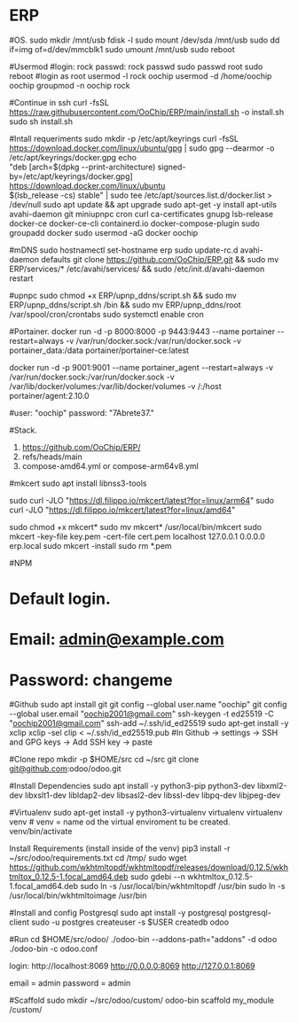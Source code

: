 # ERP

#OS.
sudo mkdir /mnt/usb
fdisk -l
sudo mount /dev/sda /mnt/usb
sudo dd if=img of=d/dev/mmcblk1
sudo umount /mnt/usb
sudo reboot

#Usermod
#login: rock  passwd: rock
passwd
sudo passwd root
sudo reboot
#login as root
usermod -l rock oochip
usermod -d /home/oochip oochip
groupmod -n oochip rock


#Continue in ssh
curl -fsSL https://raw.githubusercontent.com/OoChip/ERP/main/install.sh -o install.sh
sudo sh install.sh

#Intall requeriments
sudo mkdir -p /etc/apt/keyrings
curl -fsSL https://download.docker.com/linux/ubuntu/gpg | sudo gpg --dearmor -o /etc/apt/keyrings/docker.gpg
echo \
  "deb [arch=$(dpkg --print-architecture) signed-by=/etc/apt/keyrings/docker.gpg] https://download.docker.com/linux/ubuntu \
  $(lsb_release -cs) stable" | sudo tee /etc/apt/sources.list.d/docker.list > /dev/null
sudo apt update && apt upgrade
sudo apt-get -y install apt-utils  avahi-daemon git miniupnpc cron curl ca-certificates gnupg lsb-release docker-ce docker-ce-cli containerd.io docker-compose-plugin
sudo groupadd docker
sudo usermod -aG docker oochip

#mDNS
sudo hostnamectl set-hostname erp
sudo update-rc.d avahi-daemon defaults
git clone https://github.com/OoChip/ERP.git && sudo mv ERP/services/* /etc/avahi/services/ && sudo /etc/init.d/avahi-daemon restart

#upnpc
sudo chmod +x ERP/upnp_ddns/script.sh && sudo mv ERP/upnp_ddns/script.sh /bin && sudo mv ERP/upnp_ddns/root /var/spool/cron/crontabs
sudo systemctl enable cron

#Portainer.
docker run -d -p 8000:8000 -p 9443:9443 --name portainer --restart=always -v /var/run/docker.sock:/var/run/docker.sock -v portainer_data:/data portainer/portainer-ce:latest

docker run -d -p 9001:9001 --name portainer_agent --restart=always -v /var/run/docker.sock:/var/run/docker.sock -v /var/lib/docker/volumes:/var/lib/docker/volumes -v /:/host portainer/agent:2.10.0

#user: "oochip" password: "7Abrete37."

#Stack.

1. https://github.com/OoChip/ERP/
2. refs/heads/main
3. compose-amd64.yml or compose-arm64v8.yml

#mkcert
sudo apt install libnss3-tools

sudo curl -JLO "https://dl.filippo.io/mkcert/latest?for=linux/arm64"
sudo curl -JLO "https://dl.filippo.io/mkcert/latest?for=linux/amd64"

sudo chmod +x mkcert*
sudo mv mkcert* /usr/local/bin/mkcert
sudo mkcert -key-file key.pem -cert-file cert.pem localhost 127.0.0.1 0.0.0.0 erp.local
sudo mkcert -install
sudo rm *.pem


#NPM
#  Default login. 
#   Email: admin@example.com
#   Password: changeme

#Github
sudo apt install git
git config --global user.name "oochip"
git config --global user.email "oochip2001@gmail.com"
ssh-keygen -t ed25519 -C "oochip2001@gmail.com"
ssh-add ~/.ssh/id_ed25519
sudo apt-get install -y xclip
xclip -sel clip < ~/.ssh/id_ed25519.pub
#In Github -> settings -> SSH and GPG keys -> Add SSH key -> paste

#Clone repo
mkdir -p $HOME/src
cd ~/src
git clone git@github.com:odoo/odoo.git

#Install Dependencies
sudo apt install -y python3-pip python3-dev libxml2-dev libxslt1-dev libldap2-dev libsasl2-dev libssl-dev libpq-dev libjpeg-dev

#Virtualenv
sudo apt-get install -y python3-virtualenv virtualenv
virtualenv venv # venv = name od the virtual enviroment tu be created.
venv/bin/activate

Install Requirements (install inside of the venv)
pip3 install -r ~/src/odoo/requirements.txt
cd /tmp/
sudo wget https://github.com/wkhtmltopdf/wkhtmltopdf/releases/download/0.12.5/wkhtmltox_0.12.5-1.focal_amd64.deb
sudo gdebi --n wkhtmltox_0.12.5-1.focal_amd64.deb
sudo ln -s /usr/local/bin/wkhtmltopdf /usr/bin
sudo ln -s /usr/local/bin/wkhtmltoimage /usr/bin

#Install and config Postgresql
sudo apt install -y postgresql postgresql-client
sudo -u postgres createuser -s $USER
createdb odoo

#Run
cd $HOME/src/odoo/
./odoo-bin --addons-path="addons" -d odoo
./odoo-bin -c odoo.conf

login:
http://localhost:8069
http://0.0.0.0:8069
http://127.0.0.1:8069

email = admin
password = admin

#Scaffold
sudo mkdir ~/src/odoo/custom/
odoo-bin scaffold my_module /custom/

